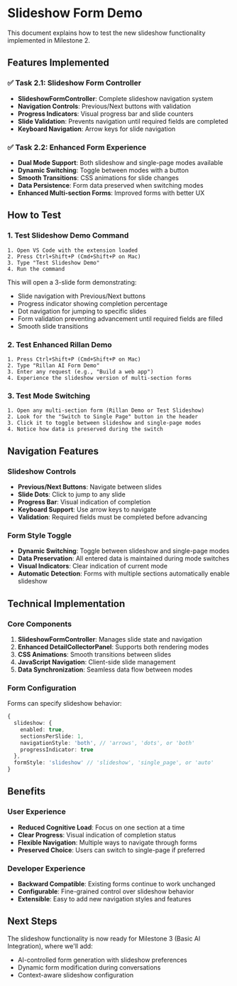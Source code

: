 # Slideshow Form Demo

This document explains how to test the new slideshow functionality implemented in Milestone 2.

## Features Implemented

### ✅ Task 2.1: Slideshow Form Controller
- **SlideshowFormController**: Complete slideshow navigation system
- **Navigation Controls**: Previous/Next buttons with validation
- **Progress Indicators**: Visual progress bar and slide counters
- **Slide Validation**: Prevents navigation until required fields are completed
- **Keyboard Navigation**: Arrow keys for slide navigation

### ✅ Task 2.2: Enhanced Form Experience
- **Dual Mode Support**: Both slideshow and single-page modes available
- **Dynamic Switching**: Toggle between modes with a button
- **Smooth Transitions**: CSS animations for slide changes
- **Data Persistence**: Form data preserved when switching modes
- **Enhanced Multi-section Forms**: Improved forms with better UX

## How to Test

### 1. Test Slideshow Demo Command
```
1. Open VS Code with the extension loaded
2. Press Ctrl+Shift+P (Cmd+Shift+P on Mac)
3. Type "Test Slideshow Demo"
4. Run the command
```

This will open a 3-slide form demonstrating:
- Slide navigation with Previous/Next buttons
- Progress indicator showing completion percentage
- Dot navigation for jumping to specific slides
- Form validation preventing advancement until required fields are filled
- Smooth slide transitions

### 2. Test Enhanced Rillan Demo
```
1. Press Ctrl+Shift+P (Cmd+Shift+P on Mac)
2. Type "Rillan AI Form Demo"
3. Enter any request (e.g., "Build a web app")
4. Experience the slideshow version of multi-section forms
```

### 3. Test Mode Switching
```
1. Open any multi-section form (Rillan Demo or Test Slideshow)
2. Look for the "Switch to Single Page" button in the header
3. Click it to toggle between slideshow and single-page modes
4. Notice how data is preserved during the switch
```

## Navigation Features

### Slideshow Controls
- **Previous/Next Buttons**: Navigate between slides
- **Slide Dots**: Click to jump to any slide
- **Progress Bar**: Visual indication of completion
- **Keyboard Support**: Use arrow keys to navigate
- **Validation**: Required fields must be completed before advancing

### Form Style Toggle
- **Dynamic Switching**: Toggle between slideshow and single-page modes
- **Data Preservation**: All entered data is maintained during mode switches
- **Visual Indicators**: Clear indication of current mode
- **Automatic Detection**: Forms with multiple sections automatically enable slideshow

## Technical Implementation

### Core Components
1. **SlideshowFormController**: Manages slide state and navigation
2. **Enhanced DetailCollectorPanel**: Supports both rendering modes
3. **CSS Animations**: Smooth transitions between slides
4. **JavaScript Navigation**: Client-side slide management
5. **Data Synchronization**: Seamless data flow between modes

### Form Configuration
Forms can specify slideshow behavior:
```typescript
{
  slideshow: {
    enabled: true,
    sectionsPerSlide: 1,
    navigationStyle: 'both', // 'arrows', 'dots', or 'both'
    progressIndicator: true
  },
  formStyle: 'slideshow' // 'slideshow', 'single_page', or 'auto'
}
```

## Benefits

### User Experience
- **Reduced Cognitive Load**: Focus on one section at a time
- **Clear Progress**: Visual indication of completion status
- **Flexible Navigation**: Multiple ways to navigate through forms
- **Preserved Choice**: Users can switch to single-page if preferred

### Developer Experience
- **Backward Compatible**: Existing forms continue to work unchanged
- **Configurable**: Fine-grained control over slideshow behavior
- **Extensible**: Easy to add new navigation styles and features

## Next Steps

The slideshow functionality is now ready for Milestone 3 (Basic AI Integration), where we'll add:
- AI-controlled form generation with slideshow preferences
- Dynamic form modification during conversations
- Context-aware slideshow configuration